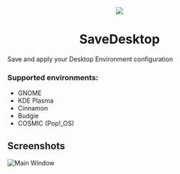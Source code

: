 <p align="center">
  <img src="https://raw.githubusercontent.com/vikdevelop/SaveDesktop/main/flatpak/icons/com.github.vikdevelop.SaveDesktop.png">
  <h1 align="center">SaveDesktop</h1>
</p>

Save and apply your Desktop Environment configuration
### Supported environments:
- GNOME
- KDE Plasma
- Cinnamon
- Budgie
- COSMIC (Pop!_OS)

## Screenshots
![Main Window](https://github.com/vikdevelop/gnome-config-saver/blob/main/flatpak/screenshots/main_window.png)
